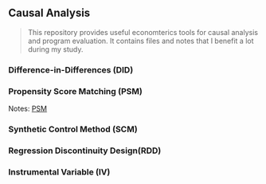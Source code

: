 ## Causal Analysis

> This repository provides useful economterics tools for causal analysis and program evaluation.
It contains files and notes that I benefit a lot during my study.

### Difference-in-Differences (DID)

### Propensity Score Matching (PSM)
Notes: [PSM](https://github.com/zxecon/causality/blob/master/psm.md)

### Synthetic Control Method (SCM)

### Regression Discontinuity Design(RDD)

### Instrumental Variable (IV)
